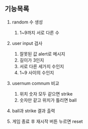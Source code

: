## 기능목록

1. random 수 생성
    1. 1~9까지 서로 다른 수

2. user input 검사
    1. 잘못된 값 alert로 메시지
    2. 길이가 3인지 
    3. 서로 다른 세가지 수인지
    4. 1~9 사이의 수인지

3. usernum comnum 비교
    1. 위치 숫자 모두 같으면 strike
    2. 숫자만 같고 위치가 틀리면 ball

4. ball과 strike 결과 출력

5. 게임 종료 후 재시작 버튼 누르면 reset